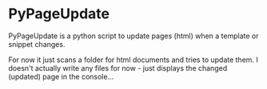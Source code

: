PyPageUpdate
============

PyPageUpdate is a python script to update pages (html) when a template or snippet changes.

For now it just scans a folder for html documents and tries to update them. I doesn't actually write any files for now - just displays the changed (updated) page in the console...

